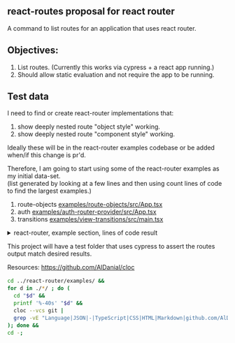 ## react-routes proposal for react router
A command to list routes for an application that uses react router.

## Objectives:
1. List routes. (Currently this works via cypress + a react app running.)
2. Should allow static evaluation and not require the app to be running.

## Test data
I need to find or create react-router implementations that:
1. show deeply nested route "object style" working.
2. show deeply nested route "component style" working.

Ideally these will be in the react-router examples codebase or be added when/if this change is pr'd.

Therefore, I am going to start using some of the react-router examples as my initial data-set.  
(list generated by looking at a few lines and then using count lines of code to find the largest examples.)
1. route-objects [examples/route-objects/src/App.tsx](https://github.com/remix-run/react-router/blob/main/examples/route-objects/src/App.tsx)
2. auth [examples/auth-router-provider/src/App.tsx](https://github.com/remix-run/react-router/blob/main/examples/auth-router-provider/src/App.tsx) 
3. transitions [examples/view-transitions/src/main.tsx](https://github.com/remix-run/react-router/blob/main/examples/view-transitions/src/main.tsx)

<details>
  <summary>react-router, example section, lines of code result</summary>

![image](/assets/lines_of_code_image.png)

</details>

This project will have a test folder that uses cypress to assert the routes output match desired results.

Resources:
https://github.com/AlDanial/cloc
```bash
cd ../react-router/examples/ &&
for d in ./*/ ; do (
  cd "$d" && 
  printf '%-40s' "$d" && 
  cloc --vcs git | 
  grep -vE "Language|JSON|-|TypeScript|CSS|HTML|Markdown|github.com/AlDanial|JSX|JavaScript" 
); done &&
cd -;
```
